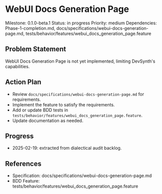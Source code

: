 # WebUI Docs Generation Page
Milestone: 0.1.0-beta.1
Status: in progress
Priority: medium
Dependencies: Phase-1-completion.md, docs/specifications/webui-docs-generation-page.md, tests/behavior/features/webui_docs_generation_page.feature

## Problem Statement
WebUI Docs Generation Page is not yet implemented, limiting DevSynth's capabilities.


## Action Plan
- Review `docs/specifications/webui-docs-generation-page.md` for requirements.
- Implement the feature to satisfy the requirements.
- Add or update BDD tests in `tests/behavior/features/webui_docs_generation_page.feature`.
- Update documentation as needed.

## Progress
- 2025-02-19: extracted from dialectical audit backlog.

## References
- Specification: docs/specifications/webui-docs-generation-page.md
- BDD Feature: tests/behavior/features/webui_docs_generation_page.feature
